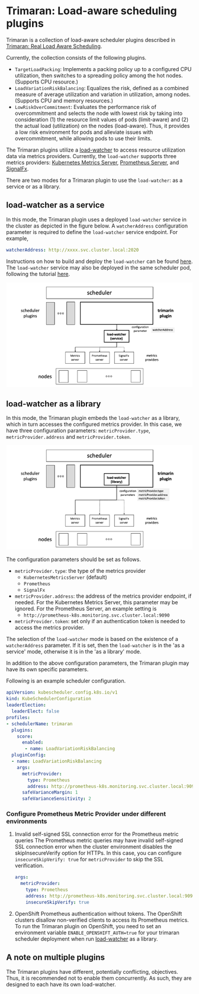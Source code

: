 
# Trimaran: Load-aware scheduling plugins

Trimaran is a collection of load-aware scheduler plugins described in [Trimaran: Real Load Aware Scheduling](https://github.com/kubernetes-sigs/scheduler-plugins/blob/master/kep/61-Trimaran-real-load-aware-scheduling).

Currently, the collection consists of the following plugins.

- `TargetLoadPacking`: Implements a packing policy up to a configured CPU utilization, then switches to a spreading policy among the hot nodes. (Supports CPU resource.)
- `LoadVariationRiskBalancing`: Equalizes the risk, defined as a combined measure of average utilization and variation in utilization, among nodes. (Supports CPU and memory resources.)
- `LowRiskOverCommitment`: Evaluates the performance risk of overcommitment and selects the node with lowest risk by taking into consideration (1) the resource limit values of pods (limit-aware) and (2) the actual load (utilization) on the nodes (load-aware). Thus, it provides a low risk environment for pods and alleviate issues with overcommitment, while allowing pods to use their limits.

The Trimaran plugins utilize a [load-watcher](https://github.com/paypal/load-watcher) to access resource utilization data via metrics providers. Currently, the `load-watcher` supports three metrics providers: [Kubernetes Metrics Server](https://github.com/kubernetes-sigs/metrics-server), [Prometheus Server](https://prometheus.io/), and [SignalFx](https://docs.signalfx.com/en/latest/integrations/agent/index.html).

There are two modes for a Trimaran plugin to use the `load-watcher`: as a service or as a library.

## load-watcher as a service

In this mode, the Trimaran plugin uses a deployed `load-watcher` service in the cluster as depicted in the figure below. A `watcherAddress` configuration parameter is required to define the `load-watcher` service endpoint. For example,

```yaml
watcherAddress: http://xxxx.svc.cluster.local:2020
```

Instructions on how to build and deploy the `load-watcher` can be found [here](https://github.com/paypal/load-watcher/blob/master/README.md). The `load-watcher` service may also be deployed in the same scheduler pod, following the tutorial [here](https://medium.com/paypal-engineering/real-load-aware-scheduling-in-kubernetes-with-trimaran-a8efe14d51e2).

![load-watcher as a service](docs/load-watcher-service.png)

## load-watcher as a library

In this mode, the Trimaran plugin embeds the  `load-watcher` as a library, which in turn accesses the configured metrics provider. In this case, we have three configuration parameters: `metricProvider.type`, `metricProvider.address` and `metricProvider.token`.

![load-watcher as a library](docs/load-watcher-library.png)

The configuration parameters should be set as follows.

- `metricProvider.type`: the type of the metrics provider
  - `KubernetesMetricsServer` (default)
  - `Prometheus`
  - `SignalFx`
- `metricProvider.address`: the address of the metrics provider endpoint, if needed. For the Kubernetes Metrics Server, this parameter may be ignored. For the Prometheus Server, an example setting is
  - `http://prometheus-k8s.monitoring.svc.cluster.local:9090`
- `metricProvider.token`: set only if an authentication token is needed to access the metrics provider.

The selection of the `load-watcher` mode is based on the existence of a `watcherAddress` parameter. If it is set, then the `load-watcher` is in the 'as a service' mode, otherwise it is in the 'as a library' mode.

In addition to the above configuration parameters, the Trimaran plugin may have its own specific parameters.

Following is an example scheduler configuration.

```yaml
apiVersion: kubescheduler.config.k8s.io/v1
kind: KubeSchedulerConfiguration
leaderElection:
  leaderElect: false
profiles:
- schedulerName: trimaran
  plugins:
    score:
      enabled:
       - name: LoadVariationRiskBalancing
  pluginConfig:
  - name: LoadVariationRiskBalancing
    args:
      metricProvider:
        type: Prometheus
        address: http://prometheus-k8s.monitoring.svc.cluster.local:9090
      safeVarianceMargin: 1
      safeVarianceSensitivity: 2
```

### Configure Prometheus Metric Provider under different environments

1. Invalid self-signed SSL connection error for the Prometheus metric queries
   The Prometheus metric queries may have invalid self-signed SSL connection error when the cluster environment disables the skipInsecureVerify option for HTTPs. In this case, you can configure `insecureSkipVerify: true` for `metricProvider` to skip the SSL verification.

   ```yaml
   args:
     metricProvider:
       type: Prometheus
       address: http://prometheus-k8s.monitoring.svc.cluster.local:9090
       insecureSkipVerify: true
    ```

2. OpenShift Prometheus authentication without tokens.
   The OpenShift clusters disallow non-verified clients to access its Prometheus metrics. To run the Trimaran plugin on OpenShift, you need to set an environment variable `ENABLE_OPENSHIFT_AUTH=true` for your trimaran scheduler deployment when run [load-watcher](https://github.com/paypal/load-watcher/blob/master/README.md) as a library.

## A note on multiple plugins

The Trimaran plugins have different, potentially conflicting, objectives. Thus, it is recommended not to enable them concurrently. As such, they are designed to each have its own load-watcher.

